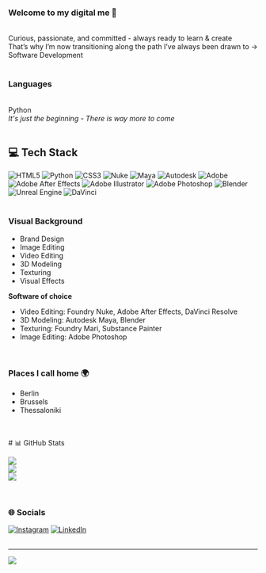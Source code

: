### Welcome to my digital me 💫

</br>
Curious, passionate, and committed - always ready to learn & create</br>
That’s why I’m now transitioning along the path I’ve always been drawn to → Software Development</br>
<br>

### Languages

<br>Python<br>
*It's just the beginning - There is way more to come*
<br>
<br>

## 💻 Tech Stack
![HTML5](https://img.shields.io/badge/html5-%23E34F26.svg?style=for-the-badge&logo=html5&logoColor=white) ![Python](https://img.shields.io/badge/python-3670A0?style=for-the-badge&logo=python&logoColor=ffdd54) ![CSS3](https://img.shields.io/badge/css3-%231572B6.svg?style=for-the-badge&logo=css3&logoColor=white) ![Nuke](https://img.shields.io/badge/Nuke-000000.svg?style=for-the-badge&logo=Nuke&logoColor=white) ![Maya](https://img.shields.io/badge/Autodesk%20Maya-37A5CC.svg?style=for-the-badge&logo=Autodesk-Maya&logoColor=white) ![Autodesk](https://img.shields.io/badge/Autodesk-000000.svg?style=for-the-badge&logo=Autodesk&logoColor=white) ![Adobe](https://img.shields.io/badge/adobe-%23FF0000.svg?style=for-the-badge&logo=adobe&logoColor=white) ![Adobe After Effects](https://img.shields.io/badge/Adobe%20After%20Effects-9999FF.svg?style=for-the-badge&logo=Adobe%20After%20Effects&logoColor=white) ![Adobe Illustrator](https://img.shields.io/badge/adobe%20illustrator-%23FF9A00.svg?style=for-the-badge&logo=adobe%20illustrator&logoColor=white) ![Adobe Photoshop](https://img.shields.io/badge/adobe%20photoshop-%2331A8FF.svg?style=for-the-badge&logo=adobe%20photoshop&logoColor=white) ![Blender](https://img.shields.io/badge/blender-%23F5792A.svg?style=for-the-badge&logo=blender&logoColor=white) ![Unreal Engine](https://img.shields.io/badge/unrealengine-%23313131.svg?style=for-the-badge&logo=unrealengine&logoColor=white) ![DaVinci](https://img.shields.io/badge/DaVinci%20Resolve-233A51.svg?style=for-the-badge&logo=DaVinci-Resolve&logoColor=white)
<br>
<br>
### Visual Background
- Brand Design
- Image Editing
- Video Editing
- 3D Modeling
- Texturing
- Visual Effects<br>


**Software of choice**

- Video Editing: Foundry Nuke, Adobe After Effects, DaVinci Resolve
- 3D Modeling: Autodesk Maya, Blender
- Texturing: Foundry Mari, Substance Painter
- Image Editing: Adobe Photoshop

<br>

### Places I call home 🌍
- Berlin
- Brussels
- Thessaloniki

<br>
<br>
# 📊 GitHub Stats

![](https://github-readme-stats.vercel.app/api?username=leaaimee&theme=dark&hide_border=false&include_all_commits=true&count_private=true)<br/>
![](https://github-readme-streak-stats.herokuapp.com/?user=leaaimee&theme=dark&hide_border=false)<br/>
![](https://github-readme-stats.vercel.app/api/top-langs/?username=leaaimee&theme=dark&hide_border=false&include_all_commits=true&count_private=true&layout=compact)

<br>

### 🌐 Socials
[![Instagram](https://img.shields.io/badge/Instagram-%23E4405F.svg?logo=Instagram&logoColor=white)](https://instagram.com/leaaimee_official) [![LinkedIn](https://img.shields.io/badge/LinkedIn-%230077B5.svg?logo=linkedin&logoColor=white)](https://linkedin.com/in/lea-aimee-84a35943/) 
<br>
<br>

---
[![](https://visitcount.itsvg.in/api?id=leaaimee&icon=0&color=3)](https://visitcount.itsvg.in)

<!-- Proudly created with GPRM ( https://gprm.itsvg.in ) -->
